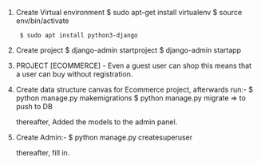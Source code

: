 1. Create Virtual environment
    $ sudo apt-get install virtualenv
    $ source env/bin/activate

        $ sudo apt install python3-django
2.  Create project
    $ django-admin startproject <name>
    $ django-admin startapp <name>

3. PROJECT [ECOMMERCE] - Even   a guest user can shop this means that a user can buy without registration.

4. Create data structure  canvas for Ecommerce project, afterwards run:-
    $ python manage.py makemigrations
    $ python manage.py migrate => to push to DB

    thereafter, Added the models to the admin panel.

5. Create Admin:-
    $ python manage.py createsuperuser

    thereafter, fill in.

